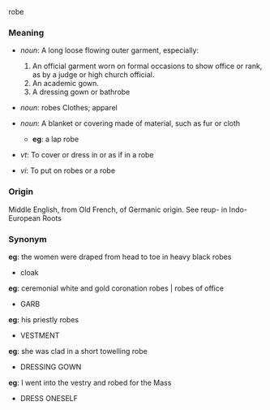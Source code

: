robe
### Meaning
+ _noun_: A long loose flowing outer garment, especially:
   1. An official garment worn on formal occasions to show office or rank, as by a judge or high church official.
   2. An academic gown.
   3. A dressing gown or bathrobe
+ _noun_: robes Clothes; apparel
+ _noun_: A blanket or covering made of material, such as fur or cloth
    + __eg__: a lap robe

+ _vt_: To cover or dress in or as if in a robe
+ _vi_: To put on robes or a robe

### Origin

Middle English, from Old French, of Germanic origin. See reup- in Indo-European Roots

### Synonym

__eg__: the women were draped from head to toe in heavy black robes

+ cloak

__eg__: ceremonial white and gold coronation robes | robes of office

+ GARB

__eg__: his priestly robes

+ VESTMENT

__eg__: she was clad in a short towelling robe

+ DRESSING GOWN

__eg__: I went into the vestry and robed for the Mass

+ DRESS ONESELF


